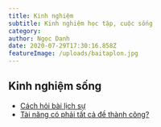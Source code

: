 ```yaml
---
title: Kinh nghiệm
subtitle: Kinh nghiệm học tập, cuộc sống
category:
author: Ngọc Danh
date: 2020-07-29T17:30:16.858Z
featureImage: /uploads/baitaplon.jpg
---
```


## Kinh nghiệm sống
- [Cách hỏi bài lịch sự](/cach-hoi-bai-lich-su)
- [Tài năng có phải tất cả đề thành công?](/tai-nang-co-phai-tat-ca-de-thanh-cong)